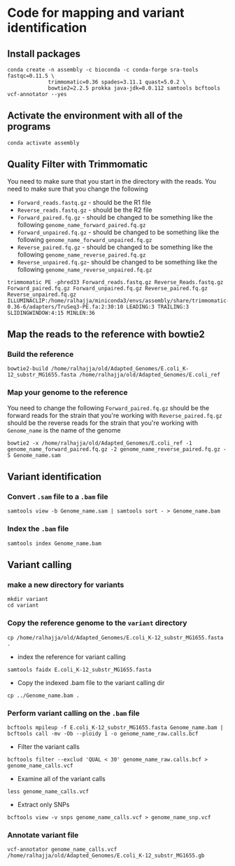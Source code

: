 # Code for mapping and variant identification

## Install packages
```{bash}
conda create -n assembly -c bioconda -c conda-forge sra-tools fastqc=0.11.5 \
             trimmomatic=0.36 spades=3.11.1 quast=5.0.2 \
             bowtie2=2.2.5 prokka java-jdk=8.0.112 samtools bcftools vcf-annotator --yes
```
## Activate the environment with all of the programs

```{bash}
conda activate assembly
```

## Quality Filter with Trimmomatic
You need to make sure that you start in the directory with the reads.
You need to make sure that you change the following 
- `Forward_reads.fastq.gz` - should be the R1 file
- `Reverse_reads.fastq.gz` - should be the R2 file
- `Forward_paired.fq.gz` - should be changed to be something like the following `genome_name_forward_paired.fq.gz`
- `Forward_unpaired.fq.gz` - should be changed to be something like the following `genome_name_forward_unpaired.fq.gz`
- `Reverse_paired.fq.gz` - should be changed to be something like the following `genome_name_reverse_paired.fq.gz`
- `Reverse_unpaired.fq.gz`- should be changed to be something like the following `genome_name_reverse_unpaired.fq.gz`

```{BASH} 
trimmomatic PE -phred33 Forward_reads.fastq.gz Reverse_Reads.fastq.gz Forward_paired.fq.gz Forward_unpaired.fq.gz Reverse_paired.fq.gz Reverse_unpaired.fq.gz ILLUMINACLIP:/home/ralhajja/miniconda3/envs/assembly/share/trimmomatic-0.36-6/adapters/TruSeq3-PE.fa:2:30:10 LEADING:3 TRAILING:3 SLIDINGWINDOW:4:15 MINLEN:36
```

## Map the reads to the reference with bowtie2

### Build the reference
```{bash}
bowtie2-build /home/ralhajja/old/Adapted_Genomes/E.coli_K-12_substr_MG1655.fasta /home/ralhajja/old/Adapted_Genomes/E.coli_ref
```

### Map your genome to the reference
You need to change the following
`Forward_paired.fq.gz` should be the forward reads for the strain that you're working with
`Reverse_paired.fq.gz` should be the reverse reads for the strain that you're working with 
`Genome_name` is the name of the genome

```{bash}
bowtie2 -x /home/ralhajja/old/Adapted_Genomes/E.coli_ref -1 genome_name_forward_paired.fq.gz -2 genome_name_reverse_paired.fq.gz -S Genome_name.sam
```
## Variant identification

### Convert `.sam` file to a `.bam` file
```{bash}
samtools view -b Genome_name.sam | samtools sort - > Genome_name.bam
```
### Index the `.bam` file
```{bash}
samtools index Genome_name.bam
```

## Variant calling

### make a new directory for variants
```{BASH}
mkdir variant
cd variant
```
### Copy the reference genome to the `variant` directory
```{BASH}
cp /home/ralhajja/old/Adapted_Genomes/E.coli_K-12_substr_MG1655.fasta .
```
- index the reference for variant calling
```{BASH}
samtools faidx E.coli_K-12_substr_MG1655.fasta
```
- Copy the indexed .bam file to the variant calling dir
```{BASH}
cp ../Genome_name.bam .
```
### Perform variant calling on the `.bam` file
```{BASH}
bcftools mpileup -f E.coli_K-12_substr_MG1655.fasta Genome_name.bam | bcftools call -mv -Ob --ploidy 1 -o genome_name_raw.calls.bcf
```
- Filter the variant calls
```{BASH}
bcftools filter --exclud 'QUAL < 30' genome_name_raw.calls.bcf > genome_name_calls.vcf
```
- Examine all of the variant calls
```{BASH}
less genome_name_calls.vcf
```
- Extract only SNPs
```{BASH}
bcftools view -v snps genome_name_calls.vcf > genome_name_snp.vcf
```
### Annotate variant file
```{BASH}
vcf-annotator genome_name_calls.vcf /home/ralhajja/old/Adapted_Genomes/E.coli_K-12_substr_MG1655.gb
```
